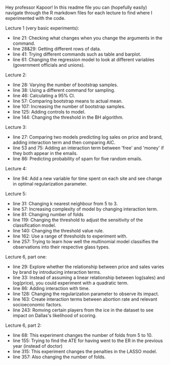 Hey professor Kapoor! In this readme file you can (hopefully easily) navigate through the R markdown files for each lecture to find where I experimented with the code.

Lecture 1 (very basic experiments):
- line 21: Checking what changes when you change the arguments in the command.
- line 28&29: Getting different rows of data.
- line 41: Trying different commands such as table and barplot.
- line 61: Changing the regression model to look at different variables (government officials and unions).

Lecture 2:
- line 28: Varying the number of bootstrap samples.
- line 38: Using a different command for sampling.
- line 46: Calculating a 95% CI.
- line 57: Comparing bootstrap means to actual mean.
- line 107: Increasing the number of bootstrap samples.
- line 125: Adding controls to model.
- line 144: Changing the threshold in the BH algorithm.
  
Lecture 3:
- line 27: Comparing two models predicting log sales on price and brand, adding interaction term and then comparing AIC.
- line 53 and 75: Adding an interaction term between 'free' and 'money' if they both appear in the emails.
- line 86: Predicting probability of spam for five random emails.

Lecture 4:
- line 94: Add a new variable for time spent on each site and see change in optimal regularization parameter.

Lecture 5:
- line 31: Changing k nearest neighbour from 5 to 3.
- line 57: Increasing complexity of model by changing interaction term.
- line 81: Changing number of folds
- line 119: Changing the threshold to adjust the sensitivity of the classification model.
- line 140: Changing the threshold value rule.
- line 162: Use a range of thresholds to experiment with.
- line 257: Trying to learn how well the multinomial model classifies the observations into their respective glass types.

Lecture 6, part one:
- line 29: Explore whether the relationship between price and sales varies by brand by introducing interaction terms.
- line 33: Instead of assuming a linear relationship between log(sales) and log(price), you could experiment with a quadratic term.
- line 86: Adding interaction with time.
- line 128: Changing the regularization parameter to observe its impact.
- line 163: Create interaction terms between abortion rate and relevant socioeconomic factors.
- line 243: Romving certain players from the ice in the dataset to see impact on Dallas's likelihood of scoring.

Lecture 6, part 2: 
- line 68: This experiment changes the number of folds from 5 to 10.
- line 155: Trying to find the ATE for having went to the ER in the previous year (instead of doctor)
- line 315: This experiment changes the penalties in the LASSO model.
- line 357: Also changing the number of folds. 
